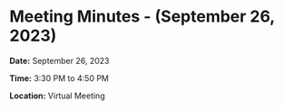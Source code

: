 # **Meeting Minutes -  (September 26, 2023)**

**Date:** September 26, 2023

**Time:** 3:30 PM to 4:50 PM

**Location:** Virtual Meeting

